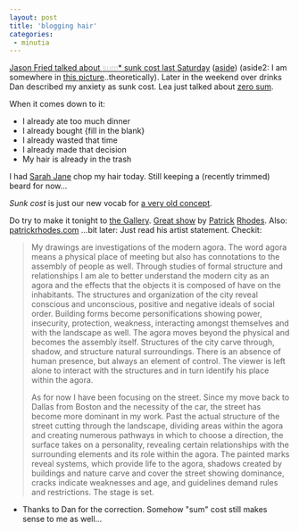 ```yaml
---
layout: post
title: 'blogging hair'
categories:
 - minutia
---
```


<a href="http://danielsjourney.com/blog/index.php?file=2005_03.xml&id=12210920">Jason Fried talked about <span style="color:#ccc">sum</span>* sunk cost last Saturday</a> (<a href="http://www.37signals.com/svn/archives/000600.php" title="good words post sxsw">aside</a>) (aside2: I am somewhere in <a href="http://www.flickr.com/photos/32373689483@N01/6415195">this picture</a>..theoretically). Later in the weekend over drinks Dan described my anxiety as sunk cost. Lea just talked about <a href="http://www.livejournal.com/users/rue10/112620.html">zero sum</a>.



When it comes down to it:

<ul style="list-style-type: disc">
<li>I already ate too much dinner</li>
<li>I already bought {fill in the blank}</li>
<li>I already wasted that time</li>
<li>I already made that decision</li>
<li>My hair is already in the trash</li>
</ul>

I had <a href="http://www.sarahjanesemrad.com/blog/">Sarah Jane</a> chop my hair today. Still keeping a (recently trimmed) beard for now...



<em>Sunk cost</em> is just our new vocab for <a href="http://biblegateway.com/keyword/?search=worry&version1=31&searchtype=any&wholewordsonly=yes&bookset=4">a very old concept</a>. 



Do try to make it tonight to <a href="http://www.integrationresearch.org/gallery/">the Gallery</a>. <a href="http://www.integrationresearch.org/gallery/archives/2005/03/patrick_rhodes_317413.html">Great show</a> by <a href="http://www.integrationresearch.org/gallery/archives/2005/03/patrick_rhodes_installation_pictures.html">Patrick</a> <a href="http://www.sarahjanesemrad.com/blog/000459.html">Rhodes</a>. Also: <a href="http://www.patrickrhodes.com">patrickrhodes.com</a> ...bit later: Just read his artist statement. Checkit:<blockquote>My drawings are investigations of the modern agora.  The word agora means a physical place of meeting but also has connotations to the assembly of people as well.  Through studies of formal structure and relationships I am ale to better understand the modern city as an agora and the effects that the objects it is composed of have on the inhabitants. The structures and organization of the city reveal conscious and unconscious, positive and negative ideals of social order. Building forms become personifications showing power, insecurity, protection, weakness, interacting amongst themselves and with the landscape as well. The agora moves beyond the physical and becomes the assembly itself. Structures of the city carve through, shadow, and structure natural surroundings. There is an absence of human presence, but always an element of control. The viewer is left alone to interact with the structures and in turn identify his place within the agora.



As for now I have been focusing on the street. Since my move back to Dallas from Boston and the necessity of the car, the street has become more dominant in my work. Past the actual structure of the street cutting through the landscape, dividing areas within the agora and creating numerous pathways in which to choose a direction, the surface takes on a personality, revealing certain relationships with the surrounding elements and its role within the agora. The painted marks reveal systems, which provide life to the agora, shadows created by buildings and nature carve and cover the street showing dominance, cracks indicate weaknesses and age, and guidelines demand rules and restrictions. The stage is set.</blockquote>

* Thanks to Dan for the correction. Somehow "sum" cost still makes sense to me as well...